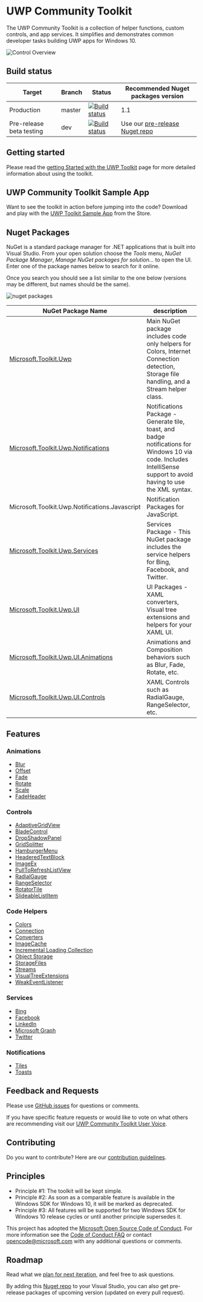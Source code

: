 UWP Community Toolkit
===========

The UWP Community Toolkit is a collection of helper functions, custom controls, and app services. It simplifies and demonstrates common developer tasks building UWP apps for Windows 10.

![Control Overview](githubresources/images/UWP-community-toolkit-overview.png "Sample Image")

## Build status

| Target | Branch | Status | Recommended Nuget packages version |
| ------ | ------ | ------ | ------ |
| Production | master | [![Build status](https://ci.appveyor.com/api/projects/status/o1jjdpx3bsvi350n/branch/master?svg=true)](https://ci.appveyor.com/project/PedroLamas/uwpcommunitytoolkit/branch/master) | 1.1 |
| Pre-release beta testing | dev | [![Build status](https://ci.appveyor.com/api/projects/status/o1jjdpx3bsvi350n/branch/dev?svg=true)](https://ci.appveyor.com/project/PedroLamas/uwpcommunitytoolkit/branch/dev) | Use our [pre-release Nuget repo](https://ci.appveyor.com/nuget/uwpcommunitytoolkit-dev) |

## Getting started

Please read the [getting Started with the UWP Toolkit](http://uwpcommunitytoolkit.readthedocs.io/en/master/Getting-Started/) page for more detailed information about using the toolkit.

## UWP Community Toolkit Sample App

Want to see the toolkit in action before jumping into the code?  Download and play with the [UWP Toolkit Sample App](https://www.microsoft.com/store/apps/9nblggh4tlcq) from the Store.

## Nuget Packages

NuGet is a standard package manager for .NET applications that is built into Visual Studio. From your open solution choose the *Tools* menu, *NuGet Package Manager*, *Manage NuGet packages for solution...* to open the UI.  Enter one of the package names below to search for it online.

Once you search you should see a list similar to the one below (versions may be different, but names should be the same).

![nuget packages](githubresources/images/NugetPackages.png "Nuget Packages")

| NuGet Package Name | description |
| --- | --- |
| [Microsoft.Toolkit.Uwp](https://developer.microsoft.com/en-us/windows/uwp-community-toolkit/api/Microsoft_Toolkit_Uwp.htm) | Main NuGet package includes code only helpers for Colors, Internet Connection detection, Storage file handling, and a Stream helper class. |
| [Microsoft.Toolkit.Uwp.Notifications](https://developer.microsoft.com/en-us/windows/uwp-community-toolkit/api/Microsoft_Toolkit_Uwp_Notifications.htm) | Notifications Package - Generate tile, toast, and badge notifications for Windows 10 via code.  Includes IntelliSense support to avoid having to use the XML syntax. |
| Microsoft.Toolkit.Uwp.Notifications.Javascript | Notification Packages for JavaScript. |
| [Microsoft.Toolkit.Uwp.Services](https://developer.microsoft.com/en-us/windows/uwp-community-toolkit/api/Microsoft_Toolkit_Uwp_Services.htm) | Services Package - This NuGet package includes the service helpers for Bing, Facebook, and Twitter. |
| [Microsoft.Toolkit.Uwp.UI](https://developer.microsoft.com/en-us/windows/uwp-community-toolkit/api/Microsoft_Toolkit_Uwp_UI.htm) | UI Packages - XAML converters, Visual tree extensions and helpers for your XAML UI. |
| [Microsoft.Toolkit.Uwp.UI.Animations](https://developer.microsoft.com/en-us/windows/uwp-community-toolkit/api/Microsoft_Toolkit_Uwp_UI_Animations.htm) | Animations and Composition behaviors such as Blur, Fade, Rotate, etc. |
| [Microsoft.Toolkit.Uwp.UI.Controls](https://developer.microsoft.com/en-us/windows/uwp-community-toolkit/api/Microsoft_Toolkit_Uwp_UI_Controls.htm) | XAML Controls such as RadialGauge, RangeSelector, etc. | 

## Features

### Animations

* [Blur](http://uwpcommunitytoolkit.readthedocs.io/en/master/animations/Blur/)
* [Offset](http://uwpcommunitytoolkit.readthedocs.io/en/master/animations/Offset/)
* [Fade](http://uwpcommunitytoolkit.readthedocs.io/en/master/animations/Fade/)
* [Rotate](http://uwpcommunitytoolkit.readthedocs.io/en/master/animations/Rotate/)
* [Scale](http://uwpcommunitytoolkit.readthedocs.io/en/master/animations/Scale/)
* [FadeHeader](http://uwpcommunitytoolkit.readthedocs.io/en/master/animations/FadeHeader/)

### Controls

* [AdaptiveGridView](http://uwpcommunitytoolkit.readthedocs.io/en/master/controls/AdaptiveGridView/)
* [BladeControl](http://uwpcommunitytoolkit.readthedocs.io/en/master/controls/BladeControl/)
* [DropShadowPanel]()
* [GridSplitter](http://uwpcommunitytoolkit.readthedocs.io/en/master/controls/GridSplitter/)
* [HamburgerMenu](http://uwpcommunitytoolkit.readthedocs.io/en/master/controls/HamburgerMenu/)
* [HeaderedTextBlock](http://uwpcommunitytoolkit.readthedocs.io/en/master/controls/HeaderedTextBlock/)
* [ImageEx](http://uwpcommunitytoolkit.readthedocs.io/en/master/controls/ImageEx/)
* [PullToRefreshListView](http://uwpcommunitytoolkit.readthedocs.io/en/master/controls/PullToRefreshListview/)
* [RadialGauge](http://uwpcommunitytoolkit.readthedocs.io/en/master/controls/RadialGauge/)
* [RangeSelector](http://uwpcommunitytoolkit.readthedocs.io/en/master/controls/RangeSelector/)
* [RotatorTile](http://uwpcommunitytoolkit.readthedocs.io/en/master/controls/RotatorTile/)
* [SlideableListItem](http://uwpcommunitytoolkit.readthedocs.io/en/master/controls/SlidableListItem/)

### Code Helpers

* [Colors](http://uwpcommunitytoolkit.readthedocs.io/en/master/helpers/Colors/)
* [Connection](http://uwpcommunitytoolkit.readthedocs.io/en/master/helpers/ConnectionHelper/)
* [Converters](http://uwpcommunitytoolkit.readthedocs.io/en/master/helpers/Converters/)
* [ImageCache](http://uwpcommunitytoolkit.readthedocs.io/en/master/helpers/ImageCache/)
* [Incremental Loading Collection]()
* [Object Storage](http://uwpcommunitytoolkit.readthedocs.io/en/master/helpers/ObjectStorageHelper/)
* [StorageFiles](http://uwpcommunitytoolkit.readthedocs.io/en/master/helpers/StorageFiles/)
* [Streams](http://uwpcommunitytoolkit.readthedocs.io/en/master/helpers/Streams/)
* [VisualTreeExtensions](http://uwpcommunitytoolkit.readthedocs.io/en/master/helpers/VisualTreeExtensions/)
* [WeakEventListener](http://uwpcommunitytoolkit.readthedocs.io/en/master/helpers/WeakEventListener/)

### Services

* [Bing](http://uwpcommunitytoolkit.readthedocs.io/en/master/services/Bing/)
* [Facebook](http://uwpcommunitytoolkit.readthedocs.io/en/master/services/Facebook/)
* [LinkedIn](http://uwpcommunitytoolkit.readthedocs.io/en/master/services/LinkedId/)
* [Microsoft Graph](http://uwpcommunitytoolkit.readthedocs.io/en/master/services/MicrosoftGraph/)
* [Twitter](http://uwpcommunitytoolkit.readthedocs.io/en/master/services/Twitter/)

### Notifications
- [Tiles](https://blogs.msdn.microsoft.com/tiles_and_toasts/2015/06/30/adaptive-tile-templates-schema-and-documentation/)
- [Toasts](https://blogs.msdn.microsoft.com/tiles_and_toasts/2015/07/02/adaptive-and-interactive-toast-notifications-for-windows-10/)

## Feedback and Requests

Please use [GitHub issues](https://github.com/Microsoft/UWPCommunityToolkit/issues) for questions or comments.

If you have specific feature requests or would like to vote on what others are recommending visit our [UWP Community Toolkit User Voice](https://aka.ms/uwpcommunitytoolkituservoice).

## Contributing
Do you want to contribute? Here are our [contribution guidelines](https://github.com/Microsoft/UWPCommunityToolkit/blob/master/contributing.md).

## Principles

 - Principle #1: The toolkit will be kept simple.
 - Principle #2: As soon as a comparable feature is available in the Windows SDK for Windows 10, it will be marked as deprecated.
 - Principle #3: All features will be supported for two Windows SDK for Windows 10 release cycles or until another principle supersedes it.

This project has adopted the [Microsoft Open Source Code of Conduct](https://opensource.microsoft.com/codeofconduct/). For more information see the [Code of Conduct FAQ](https://opensource.microsoft.com/codeofconduct/faq/) or contact [opencode@microsoft.com](mailto:opencode@microsoft.com) with any additional questions or comments.

## Roadmap

Read what we [plan for next iteration](https://github.com/Microsoft/UWPCommunityToolkit/issues?q=is%3Aopen+is%3Aissue+milestone%3Av1.2), and feel free to ask questions.

By adding this [Nuget repo](https://ci.appveyor.com/nuget/uwpcommunitytoolkit-dev) to your Visual Studio, you can also get pre-release packages of upcoming version (updated on every pull request).
